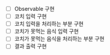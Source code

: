 - [ ] Observable 구현
- [ ] 코치 입력 구현
- [ ] 코치 입력을 처리하는 부분 구현
- [ ] 코치가 못먹는 음식 입력 구현
- [ ] 코치가 못먹는 음식을 처리하는 부분 구현
- [ ] 결과 출력 구현